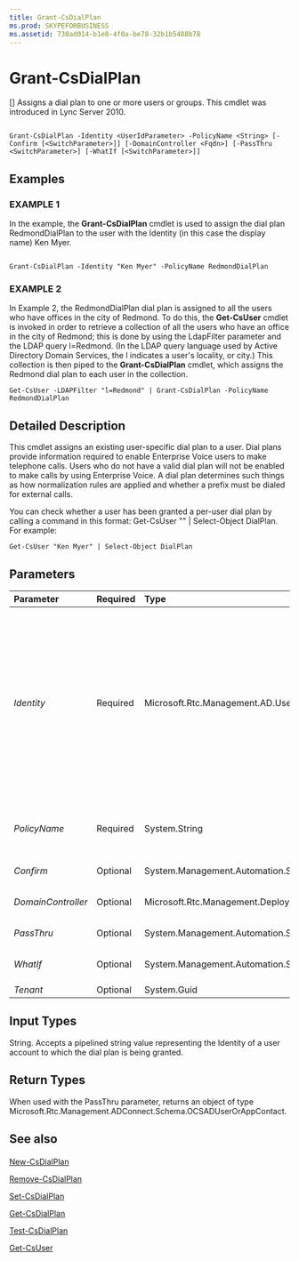 ```yaml
---
title: Grant-CsDialPlan
ms.prod: SKYPEFORBUSINESS
ms.assetid: 730ad014-b1e8-4f0a-be78-32b1b5488b78
---
```



# Grant-CsDialPlan
[]
Assigns a dial plan to one or more users or groups. This cmdlet was introduced in Lync Server 2010.
  
    
    


```

Grant-CsDialPlan -Identity <UserIdParameter> -PolicyName <String> [-Confirm [<SwitchParameter>]] [-DomainController <Fqdn>] [-PassThru <SwitchParameter>] [-WhatIf [<SwitchParameter>]]

```


## Examples


  
    
    

### EXAMPLE 1

In the example, the **Grant-CsDialPlan** cmdlet is used to assign the dial plan RedmondDialPlan to the user with the Identity (in this case the display name) Ken Myer.
  
    
    

```

Grant-CsDialPlan -Identity "Ken Myer" -PolicyName RedmondDialPlan
```


### EXAMPLE 2

In Example 2, the RedmondDialPlan dial plan is assigned to all the users who have offices in the city of Redmond. To do this, the **Get-CsUser** cmdlet is invoked in order to retrieve a collection of all the users who have an office in the city of Redmond; this is done by using the LdapFilter parameter and the LDAP query l=Redmond. (In the LDAP query language used by Active Directory Domain Services, the l indicates a user's locality, or city.) This collection is then piped to the **Grant-CsDialPlan** cmdlet, which assigns the Redmond dial plan to each user in the collection.
  
    
    

```
Get-CsUser -LDAPFilter "l=Redmond" | Grant-CsDialPlan -PolicyName RedmondDialPlan
```


## Detailed Description

This cmdlet assigns an existing user-specific dial plan to a user. Dial plans provide information required to enable Enterprise Voice users to make telephone calls. Users who do not have a valid dial plan will not be enabled to make calls by using Enterprise Voice. A dial plan determines such things as how normalization rules are applied and whether a prefix must be dialed for external calls.
  
    
    
You can check whether a user has been granted a per-user dial plan by calling a command in this format: Get-CsUser "<user name>" | Select-Object DialPlan. For example:
  
    
    



```
Get-CsUser "Ken Myer" | Select-Object DialPlan

```


## Parameters



|**Parameter**|**Required**|**Type**|**Description**|
|:-----|:-----|:-----|:-----|
| _Identity_ <br/> |Required  <br/> |Microsoft.Rtc.Management.AD.UserIdParameter  <br/> |The Identity (unique identifier) of the user to whom the dial plan is being assigned.  <br/> User identities can be specified using one of four formats: 1) The user's SIP address; 2) the user's user principal name (UPN); 3) the user's domain name and logon name, in the form domain\\logon (for example, litwareinc\\kenmyer); and, 4) the user's Active Directory display name (for example, Ken Myer).  <br/> Note that you can use the asterisk (*) wildcard character when using the Display Name as the user Identity. For example, the Identity "* Smith" would return all the users with the last name Smith.  <br/> Full data type: Microsoft.Rtc.Management.AD.UserIdParameter  <br/> |
| _PolicyName_ <br/> |Required  <br/> |System.String  <br/> |The Identity value of the dial plan to be assigned to the user. (Note that this includes only the name portion of the Identity. Per-user dial plan identities include a prefix of tag: that should not be included with the PolicyName.)  <br/> |
| _Confirm_ <br/> |Optional  <br/> |System.Management.Automation.SwitchParameter  <br/> |Prompts you for confirmation before executing the command.  <br/> |
| _DomainController_ <br/> |Optional  <br/> |Microsoft.Rtc.Management.Deploy.Fqdn  <br/> |Allows you to specify a domain controller. If no domain controller is specified, the first available will be used.  <br/> |
| _PassThru_ <br/> |Optional  <br/> |System.Management.Automation.SwitchParameter  <br/> |Returns the results of the command. By default, this cmdlet does not generate any output.  <br/> |
| _WhatIf_ <br/> |Optional  <br/> |System.Management.Automation.SwitchParameter  <br/> |Describes what would happen if you executed the command without actually executing the command.  <br/> |
| _Tenant_ <br/> |Optional  <br/> |System.Guid  <br/> |PARAMVALUE: Guid  <br/> |
   

## Input Types

String. Accepts a pipelined string value representing the Identity of a user account to which the dial plan is being granted.
  
    
    

## Return Types

When used with the PassThru parameter, returns an object of type Microsoft.Rtc.Management.ADConnect.Schema.OCSADUserOrAppContact.
  
    
    

## See also


#### 


  
    
    
 [New-CsDialPlan](new-csdialplan.md)
  
    
    
 [Remove-CsDialPlan](remove-csdialplan.md)
  
    
    
 [Set-CsDialPlan](set-csdialplan.md)
  
    
    
 [Get-CsDialPlan](get-csdialplan.md)
  
    
    
 [Test-CsDialPlan](test-csdialplan.md)
  
    
    
 [Get-CsUser](get-csuser.md)
